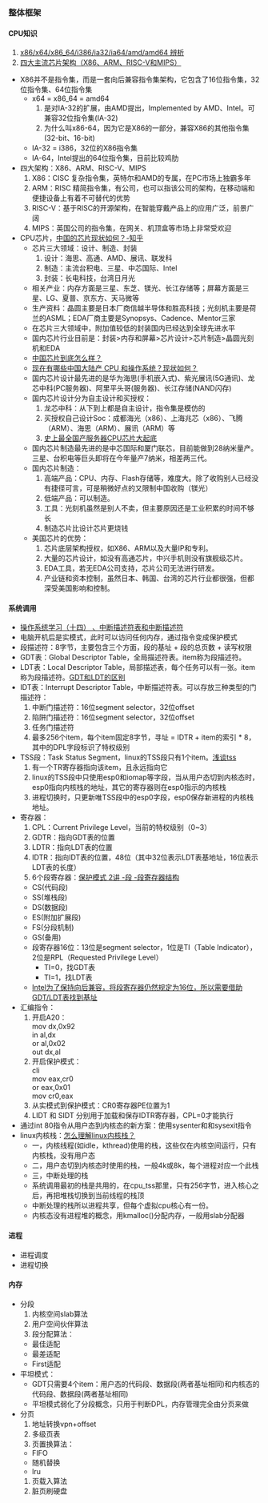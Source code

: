 ### 整体框架

#### CPU知识
1. [x86/x64/x86_64/i386/ia32/ia64/amd/amd64 辨析](https://www.cnblogs.com/helica/p/6803131.html)
1. [四大主流芯片架构（X86、ARM、RISC-V和MIPS）](https://blog.csdn.net/zhiyuan2021/article/details/108308159)
* X86并不是指令集，而是一套向后兼容指令集架构，它包含了16位指令集，32位指令集、64位指令集
  * x64 = x86_64 = amd64
    1. 是对IA-32的扩展，由AMD提出，Implemented by AMD、Intel。可兼容32位指令集(IA-32)
    1. 为什么叫x86-64，因为它是X86的一部分，兼容X86的其他指令集(32-bit、16-bit)
  * IA-32 = i386，32位的X86指令集
  * IA-64，Intel提出的64位指令集，目前比较鸡肋
* 四大架构：X86、ARM、RISC-V、MIPS
  1. X86：CISC 复杂指令集，英特尔和AMD的专属，在PC市场上独霸多年
  1. ARM：RISC 精简指令集，有公司，也可以指该公司的架构，在移动端和便捷设备上有着不可替代的优势
  1. RISC-V：基于RISC的开源架构，在智能穿戴产品上的应用广泛，前景广阔
  1. MIPS：英国公司的指令集，在网关、机顶盒等市场上非常受欢迎
* CPU芯片，[中国的芯片现状如何？-知乎](https://www.zhihu.com/question/29353581/answer/703083470)
  * 芯片三大领域：设计、制造、封装
    1. 设计：海思、高通、AMD、展讯、联发科
    1. 制造：主流台积电、三星、中芯国际、Intel
    1. 封装：长电科技，台湾日月光
  * 相关产业：内存方面是三星、东芝、镁光、长江存储等；屏幕方面是三星、LG、夏普、京东方、天马微等
  * 生产资料：晶圆主要是日本厂商信越半导体和胜高科技；光刻机主要是荷兰的ASML；EDA厂商主要是Synopsys、Cadence、Mentor三家
  * 在芯片三大领域中，附加值较低的封装国内已经达到全球先进水平
  * 国内芯片行业目前是：封装>内存和屏幕>芯片设计>芯片制造>晶圆光刻机和EDA
  * [中国芯片到底怎么样？](https://zhuanlan.zhihu.com/p/112880888)
  * [现在有哪些中国大陆产 CPU 和操作系统？现状如何？](https://www.zhihu.com/question/58816532/answer/160144528)
  * 国内芯片设计最先进的是华为海思(手机嵌入式)、紫光展讯(5G通讯)、龙芯中科(PC服务器)、阿里平头哥(服务器)、长江存储(NAND闪存)
  * 国内芯片设计分为自主设计和买授权：
    1. 龙芯中科：从下到上都是自主设计，指令集是模仿的
    1. 买授权自己设计Soc：成都海光（x86）、上海兆芯（x86）、飞腾（ARM）、海思（ARM）、展讯（ARM）等
    1. [史上最全国产服务器CPU芯片大起底](https://bbs.huaweicloud.com/blogs/121147)
  * 国内芯片制造最先进的是中芯国际和厦门联芯，目前能做到28纳米量产。三星、台积电等巨头即将在今年量产7纳米，相差两三代。
  * 国内芯片制造：
    1. 高端产品：CPU、内存、Flash存储等，难度大。除了收购别人已经没有捷径可言，可是稍微好点的又限制中国收购（镁光）
    1. 低端产品：可以制造。
    1. 工具：光刻机虽然是别人不卖，但主要原因还是工业积累的时间不够长
    1. 制造芯片比设计芯片更烧钱
  * 美国芯片的优势：
    1. 芯片底层架构授权，如X86、ARM以及大量IP和专利。
    1. 大量的芯片设计，如没有高通芯片，中兴手机则没有旗舰级芯片。
    1. EDA工具，若无EDA公司支持，芯片公司无法进行研发。
    1. 产业链和资本控制，虽然日本、韩国、台湾的芯片行业都很强，但都深受美国影响和控制。

#### 系统调用
* [操作系统学习（十四） 、中断描述符表和中断描述符](https://www.cnblogs.com/ay-a/p/9191051.html)
* 电脑开机后是实模式，此时可以访问任何内存，通过指令变成保护模式
* 段描述符：8字节，主要包含三个方面，段的基址 + 段的总页数 + 读写权限
* GDT表：Global Descriptor Table，全局描述符表。item称为段描述符。
* LDT表：Local Descriptor Table，局部描述表，每个任务可以有一张。item称为段描述符。[GDT和LDT的区别](https://blog.csdn.net/darmao/article/details/78981649)
* IDT表：Interrupt Descriptor Table，中断描述符表。可以存放三种类型的门描述符：
  1. 中断门描述符：16位segment selector，32位offset
  1. 陷阱门描述符：16位segment selector，32位offset
  1. 任务门描述符
  1. 最多256个item，每个item固定8字节，寻址 = IDTR + item的索引 * 8，其中的DPL字段标识了特权级别
* TSS段：Task Status Segment，linux的TSS段只有1个item。[浅谈tss](http://liujunming.top/2020/01/18/%E6%B5%85%E8%B0%88tss/)
  1. 有一个TR寄存器指向该item，且永远指向它
  1. linux的TSS段中只使用esp0和iomap等字段，当从用户态切到内核态时，esp0指向内核栈的地址，其它的寄存器则在esp0指示的内核栈
  1. 进程切换时，只更新唯TSS段中的esp0字段，esp0保存新进程的内核栈地址。
* 寄存器：
  1. CPL：Current Privilege Level，当前的特权级别（0~3）
  1. GDTR：指向GDT表的位置
  1. LDTR：指向LDT表的位置
  1. IDTR：指向IDT表的位置，48位（其中32位表示LDT表基地址，16位表示LDT表的长度）
  1. 6个段寄存器：[保护模式 2讲 -段 -段寄存器结构](https://www.cnblogs.com/iBinary/p/13155281.html)
    * CS(代码段)
    * SS(堆栈段)
    * DS(数据段)
    * ES(附加扩展段)
    * FS(分段机制)
    * GS(备用)
    * 段寄存器16位：13位是segment selector，1位是TI（Table Indicator），2位是RPL（Requested Privilege Level）
      * TI=0，找GDT表
      * TI=1，找LDT表
    * [Intel为了保持向后兼容，将段寄存器仍然规定为16位，所以需要借助GDT/LDT表找到基址](https://blog.csdn.net/darmao/article/details/78981649)
* 汇编指令：
  1. 开启A20：<br/>mov dx,0x92<br/> in al,dx<br/> or al,0x02<br/> out dx,al<br/>
  1. 开启保护模式：<br/>cli<br/> mov eax,cr0<br/> or eax,0x01<br/> mov cr0,eax<br/>
  1. 从实模式到保护模式：CR0寄存器PE位置为1
  1. LIDT 和 SIDT 分别用于加载和保存IDTR寄存器，CPL=0才能执行
* 通过int 80指令从用户态到内核态的新方案：使用sysenter和和sysexit指令
* linux内核栈：[怎么理解linux内核栈？](https://www.zhihu.com/question/57013926/answer/151472914)
  * 一，内核线程(如idle，kthread)使用的栈，这些仅在内核空间运行，只有内核栈，没有用户态
  * 二，用户态切到内核态时使用的栈，一般4k或8k，每个进程对应一个此栈
  * 三，中断处理的栈
  * 系统调用最初的栈是共用的，在cpu_tss那里，只有256字节，进入核心之后，再把堆栈切换到当前线程的栈顶
  * 中断处理的栈所以进程共享，但每个虚拟cpu核心有一份。
  * 内核态没有进程堆的概念，用kmalloc()分配内存，一般用slab分配器

#### 进程
* 进程调度
* 进程切换

#### 内存
* 分段
  1. 内核空间slab算法
  1. 用户空间伙伴算法
  1. 段分配算法：
    * 最佳适配
    * 最差适配
    * First适配
* 平坦模式：
  * GDT只需要4个item：用户态的代码段、数据段(两者基址相同)和内核态的代码段、数据段(两者基址相同)
  * 平坦模式弱化了分段概念，只用于判断DPL，内存管理完全由分页来做
* 分页
  1. 地址转换vpn+offset
  1. 多级页表
  1. 页置换算法：
    * FIFO
    * 随机替换
    * lru
  1. 页载入算法
  1. 脏页刷硬盘



